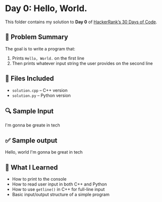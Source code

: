 # Day 0: Hello, World.

This folder contains my solution to **Day 0** of [HackerRank’s 30 Days of Code](https://www.hackerrank.com/domains/tutorials/30-days-of-code).



## 🔸 Problem Summary

The goal is to write a program that:
1. Prints `Hello, World.` on the first line
2. Then prints whatever input string the user provides on the second line



## 📂 Files Included

- `solution.cpp` – C++ version
- `solution.py` – Python version



## 🔍 Sample Input
I'm gonna be greate in tech


## ✅ Sample output 
Hello, world
I'm gonna be great in tech


## 🚀 What I Learned

- How to print to the console
- How to read user input in both C++ and Python
- How to use `getline()` in C++ for full-line input
- Basic input/output structure of a simple program
